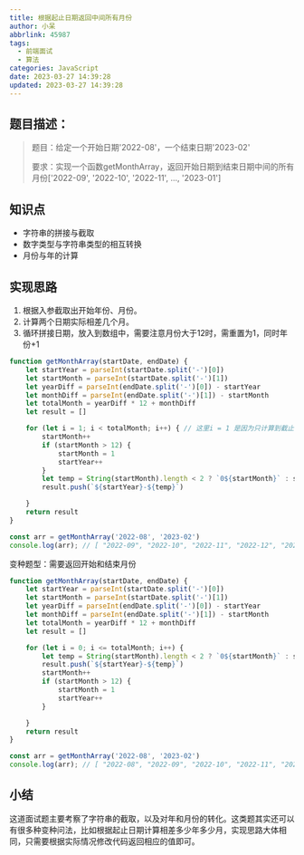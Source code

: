 ```yaml
---
title: 根据起止日期返回中间所有月份
author: 小呆
abbrlink: 45987
tags:
  - 前端面试
  - 算法
categories: JavaScript
date: 2023-03-27 14:39:28
updated: 2023-03-27 14:39:28
---
```


## 题目描述：

> 题目：给定一个开始日期'2022-08'，一个结束日期'2023-02'
>
> 要求：实现一个函数getMonthArray，返回开始日期到结束日期中间的所有月份['2022-09', '2022-10', '2022-11', ..., '2023-01']

## 知识点

- 字符串的拼接与截取
- 数字类型与字符串类型的相互转换
- 月份与年的计算

<!--more-->

## 实现思路

1. 根据入参截取出开始年份、月份。
2. 计算两个日期实际相差几个月。
3. 循环拼接日期，放入到数组中，需要注意月份大于12时，需重置为1，同时年份+1

```javascript
function getMonthArray(startDate, endDate) {
    let startYear = parseInt(startDate.split('-')[0])
    let startMonth = parseInt(startDate.split('-')[1])
    let yearDiff = parseInt(endDate.split('-')[0]) - startYear
    let monthDiff = parseInt(endDate.split('-')[1]) - startMonth
    let totalMonth = yearDiff * 12 + monthDiff
    let result = []

    for (let i = 1; i < totalMonth; i++) { // 这里i = 1 是因为只计算到截止日期的前一个月
        startMonth++
        if (startMonth > 12) {
            startMonth = 1
            startYear++
        }
        let temp = String(startMonth).length < 2 ? `0${startMonth}` : startMonth
        result.push(`${startYear}-${temp}`)

    }
    return result
}

const arr = getMonthArray('2022-08', '2023-02')
console.log(arr); // [ "2022-09", "2022-10", "2022-11", "2022-12", "2023-01" ]
```

变种题型：需要返回开始和结束月份

```javascript
function getMonthArray(startDate, endDate) {
    let startYear = parseInt(startDate.split('-')[0])
    let startMonth = parseInt(startDate.split('-')[1])
    let yearDiff = parseInt(endDate.split('-')[0]) - startYear
    let monthDiff = parseInt(endDate.split('-')[1]) - startMonth
    let totalMonth = yearDiff * 12 + monthDiff
    let result = []

    for (let i = 0; i <= totalMonth; i++) {
        let temp = String(startMonth).length < 2 ? `0${startMonth}` : startMonth
        result.push(`${startYear}-${temp}`)
        startMonth++
        if (startMonth > 12) {
            startMonth = 1
            startYear++
        }

    }
    return result
}

const arr = getMonthArray('2022-08', '2023-02')
console.log(arr); // [ "2022-08", "2022-09", "2022-10", "2022-11", "2022-12", "2023-01", "2023-02" ]
```

## 小结

这道面试题主要考察了字符串的截取，以及对年和月份的转化。这类题其实还可以有很多种变种问法，比如根据起止日期计算相差多少年多少月，实现思路大体相同，只需要根据实际情况修改代码返回相应的值即可。
